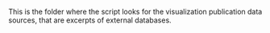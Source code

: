 This is the folder where the script looks for the visualization publication data sources, that are excerpts of external databases.